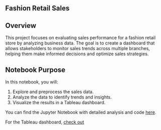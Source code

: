 ## Fashion Retail Sales

## Overview

This project focuses on evaluating sales performance for a fashion retail store by analyzing business data. The goal is to create a dashboard that allows stakeholders to monitor sales trends across multiple branches, helping them make informed decisions and optimize sales strategies.

## Notebook Purpose

In this notebook, you will:
1. Explore and preprocess the sales data.
2. Analyze the data to identify trends and insights.
3. Visualize the results in a Tableau dashboard.

You can find the Jupyter Notebook with detailed analysis and code [here](h8dsft_Milestone1_Hafidz_Masruri.ipynb).

For the Tableau dashboard, [check out](https://public.tableau.com/app/profile/hafidz.masruri/viz/MLS_17201022428800/Dashboard1?publish=yes)
